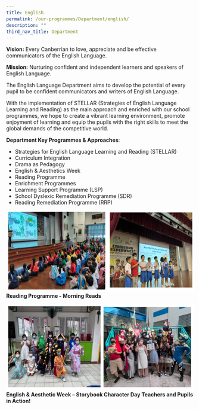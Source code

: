 ```yaml
---
title: English
permalink: /our-programmes/Department/english/
description: ""
third_nav_title: Department
---
```

**Vision:** Every Canberrian to love, appreciate and be effective communicators of the English Language. 

**Mission:** Nurturing confident and independent learners and speakers of English Language.

The English Language Department aims to develop the potential of every pupil to be confident communicators and writers of English Language. 

With the implementation of STELLAR (Strategies of English Language Learning and Reading) as the main approach and enriched with our school programmes, we hope to create a vibrant learning environment, promote enjoyment of learning and equip the pupils with the right skills to meet the global demands of the competitive world. 

**Department Key Programmes & Approaches**:
* Strategies for English Language Learning and Reading (STELLAR)
* Curriculum Integration 
* Drama as Pedagogy
* English & Aesthetics Week
* Reading Programme
* Enrichment Programmes
* Learning Support Programme (LSP)
* School Dyslexic Remediation Programme (SDR)
* Reading Remediation Programme (RRP)

![](/images/English%201.png)
**Reading Programme - Morning Reads**

![](/images/English%202.png)
**English & Aesthetic Week – Storybook Character Day 
 Teachers and Pupils in Action!**